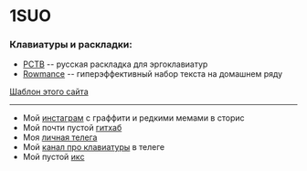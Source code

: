 # 1SUO
### Клавиатуры и раскладки:
- [РСТВ](/md/rstv.md) -- русская раскладка для эргоклавиатур
- [Rowmance](/md/rowmance.md) -- гиперэффективный набор текста на домашнем ряду

[Шаблон этого сайта](https://github.com/1suo/site)

---
- Мой [инстаграм](https://instagram.com/1suo) с граффити и редкими мемами в сторис
- Мой почти пустой [гитхаб](https://github.com/1suo)
- Моя [личная телега](https://t.me/i1991)
- Мой [канал про клавиатуры](https://t.me/keysurfer) в телеге
- Мой пустой [икс](https://x.com/_1suo)

<!-- Check this [website template](https://github.com/1suo/homepage_template) -->
